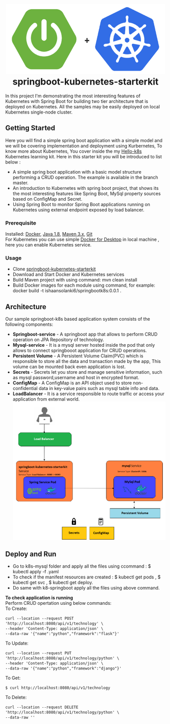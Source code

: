 <h1 align="center">
  <br>
  <a><img src="images/springbootpluskubernetes.png" width="500" height="220" a>
  <br>
  springboot-kubernetes-starterkit
  <br>
</h1>
In this project I'm demonstrating the most interesting features of Kubernetes with Spring Boot for building two tier architecture that is deployed on Kubernetes. All the samples may be easily deployed on local Kubernetes single-node cluster.
  
## Getting Started  
Here you will find a simple spring boot application with a simple model and we will be covering implementation and deployment using Kurbernetes, To know more about Kubernetes, You cover inside the my [Hello-k8s](https://github.com/exceptionalcode/hello-k8s) Kubernetes learning kit.
Here in this starter kit you will be introduced to list below :
* A simple spring boot application with a basic model structure performing a CRUD operation. The example is available in the branch master.
* An introduction to Kubernetes with spring boot project, that shows its the most interesting features like Spring Boot, MySql property sources based on ConfigMap and Secret. 
* Using Spring Boot to monitor Spring Boot applications running on Kubernetes using external endpoint exposed by load balancer. 

### Prerequisite
Installed: [Docker](https://www.docker.com/), [Java 1.8](https://www.oracle.com/technetwork/java/javase/overview/index.html), [Maven 3.x](https://maven.apache.org/install.html), [Git](https://www.digitalocean.com/community/tutorials/how-to-contribute-to-open-source-getting-started-with-git)\
For Kubernetes you can use simple [Docker for Desktop](https://www.docker.com/products/docker-desktop) in local machine , here you can enable Kubernetes service.

### Usage
* Clone [springboot-kubernetes-starterkit](https://github.com/exceptionalcode/springboot-kubernetes-starterkit.git)
* Download and Start Docker and Kubernetes services
* Build Maven project with using command: mvn clean install
* Build Docker images for each module using command, for example: docker build -t ishaansolanki6/springbootk8s:0.0.1 .
  
## Architecture
Our sample springboot-k8s based application system  consists of the following components:

* **Springboot-service** - A springboot app that allows to perform CRUD operation on JPA Repository of technology.
* **Mysql-service** - It is a mysql server hosted inside the pod that only allows to connect springbooot application for CRUD operations.
* **Persistent Volume** - A Persistent Volume Claim(PVC) which is responsible to store all the data and transaction made by the app, This volume can be mounted back even application is lost.
* **Secrets** - Secrets let you store and manage sensitive information, such as mysql password,username and host in encrypted format.
* **ConfigMap** - A ConfigMap is an API object used to store non-confidential data in key-value pairs such as mysql table info and data.
* **LoadBalancer** - It is a service responsible to route traffic or access your application from external world.
 <a><img src="images/spring-kubernetes-mysql-architecture.png"></a>
 
 ## Deploy and Run
 
 * Go to k8s-mysql folder and apply all the files using ccommand : $ kubectl apply -f <filename>.yaml
 * To check if the manifest resources are created : $ kubectl get pods , $ kubectl get svc , $ kubectl get deploy.
 * Do same with k8-springboot apply all the files using above command.
 
 **To check application is running**\
 Perform CRUD opertation using below commands:\
 To Create:
 ```
 curl --location --request POST 'http://localhost:8080/api/v1/technology' \
--header 'Content-Type: application/json' \
--data-raw '{"name":"python","framework":"flask"}'
 ```
 To Update:
 ```
 curl --location --request PUT 'http://localhost:8080/api/v1/technology/python' \
--header 'Content-Type: application/json' \
--data-raw '{"name":"python","framework":"django"}'
 ```
 To Get:
 ```
 $ curl http://localhost:8080/api/v1/technology
 ```
 To Delete:
 ```
 curl --location --request DELETE 'http://localhost:8080/api/v1/technology/python' \
--data-raw ''
 ```
